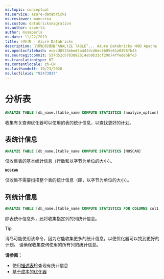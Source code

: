 ```yaml
---
ms.topic: conceptual
ms.service: azure-databricks
ms.reviewer: mamccrea
ms.custom: databricksmigration
ms.author: saperla
author: mssaperla
ms.date: 11/22/2019
title: 分析表 - Azure Databricks
description: 了解如何使用“ANALYZE TABLE”... Azure Databricks 中的 Apache Spark SQL 语言的 STATISTICS 语法。
ms.openlocfilehash: ececd0533ebed5a443dcd6ec8b99e61e0398fb43
ms.sourcegitcommit: 537d52cb783892b14eb9b33cf29874ffedebbfe3
ms.translationtype: HT
ms.contentlocale: zh-CN
ms.lasthandoff: 10/23/2020
ms.locfileid: "92473037"
---
```

# <a name="analyze-table"></a>分析表

```sql
ANALYZE TABLE [db_name.]table_name COMPUTE STATISTICS [analyze_option]
```

收集有关查询优化器可以使用的表的统计信息，以查找更好的计划。

## <a name="table-statistics"></a>表统计信息

```sql
ANALYZE TABLE [db_name.]table_name COMPUTE STATISTICS [NOSCAN]
```

仅收集表的基本统计信息（行数和以字节为单位的大小）。

**`NOSCAN`**

仅收集不需要扫描整个表的统计信息（即，以字节为单位的大小）。

## <a name="column-statistics"></a>列统计信息

```sql
ANALYZE TABLE [db_name.]table_name COMPUTE STATISTICS FOR COLUMNS col1 [, col2, ...]
```

除表统计信息外，还将收集指定列的列统计信息。

> [!TIP]
>
> 请尽可能使用该命令，因为它能收集更多的统计信息，以便优化器可以找到更好的计划。 请确保收集查询使用的所有列的统计信息。

**请参阅：**

* 使用[描述表](describe-table.md)检查现有统计信息
* [基于成本的优化器](../cbo.md)